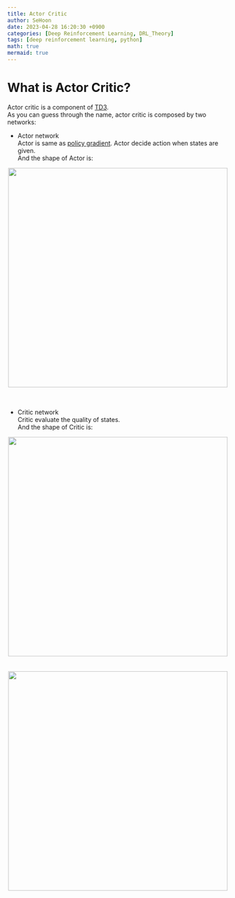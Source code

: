 ```yaml
---
title: Actor Critic
author: SeHoon
date: 2023-04-28 16:20:30 +0900
categories: [Deep Reinforcement Learning, DRL_Theory]
tags: [deep reinforcement learning, python]
math: true
mermaid: true
---
```


# What is Actor Critic?

Actor critic is a component of [TD3](https://csh970605.github.io/posts/TD3/).<br>
As you can guess through the name, actor critic is composed by two networks:
+ Actor network<br>
Actor is same as [policy gradient](https://csh970605.github.io/posts/Policy_Gradient/). Actor decide action when states are given.<br>
And the shape of Actor is:
<center>
<img src="https://user-images.githubusercontent.com/28240052/235081848-144d93a8-a22b-44d9-b63e-52bfec3c75ab.png" width=500>
</center>
<br><br>



+ Critic network<br>
Critic evaluate the quality of states.<br>
And the shape of Critic is:
<center>
<img src="https://user-images.githubusercontent.com/28240052/235081722-1135c4e5-9ad0-466d-821d-e7588ef0af12.png" width=500>
</center>
<br><br>


<center>
<img src="" width=500>
</center>
<br><br>